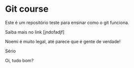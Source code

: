 # Git course

Este é um repositório teste para ensinar como o git funciona.

Saiba mais no link [jndofadjf]

Noemi é muito legal, até parece que é gente de verdade!

Sério

Oi, tudo bom?